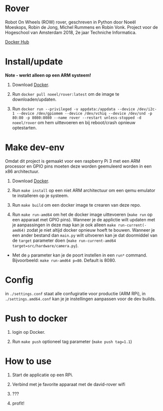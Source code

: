 # Rover

Robot On Wheels (ROW) rover, geschreven in Python door Noeël Moeskops, Robin de Jong, Michel Rummens en Robin Vonk. Project voor de Hogeschool van Amsterdam 2018, 2e jaar Techniche Informatica.

[Docker Hub](https://hub.docker.com/r/noeel/rover/)

# Install/update
**Note - werkt alleen op een ARM systeem!**

1) Download [Docker](https://docs.docker.com/install/#supported-platforms).

2) Run `docker pull noeel/rover:latest` om de image te downloaden/updaten.

3) Run `docker run --privileged -v appdata:/appdata --device /dev/i2c-1 --device /dev/gpiomem --device /dev/vchiq --device /dev/snd -p 80:80 -p 8080:8080 --name rover --restart unless-stopped -d noeel/rover` om hem uittevoeren en bij reboot/crash opnieuw optestarten.

# Make dev-env
Omdat dit project is gemaakt voor een raspberry Pi 3 met een ARM processor en GPIO pins moeten deze worden geemuleerd worden in een x86 architectuur.

1) Download [Docker](https://docs.docker.com/install/#supported-platforms).

2) Run `make install` op een niet ARM architectuur om een qemu emulator te installeren op je systeem.

3) Run `make build` om een docker image te crearen van deze repo.

4) Run `make run-amd64` om het de docker image uittevoeren (`make run` op een apparaat met GPIO pins). Wanneer je de applictie wilt updaten met je aanpassingen in deze map kan je ook alleen `make run-current(-amd64)` zodat je niet altijd docker opnieuw hoeft te bouwen. Wanneer je een ander bestand dan `main.py` wilt uitvoeren kan je dat doormiddel van de `target` parameter doen (`make run-current-amd64 target=src/hardware/camera.py`).

* Met de `p` parameter kan je de poort instellen in een `run*` command. Bijvoorbeeld: `make run-amd64 p=80`. Default is 8080.
# Config

in `./settings.conf` staat alle confugiratie voor productie (ARM RPi), in `./settings.amd64.conf` kan je je instellingen aanpassen voor de dev builds.

# Push to docker

1) login op Docker.

2) Run `make push` optioneel tag parameter (`make push tag=1.1`)

# How to use

1) Start de applicatie op een RPi.

2) Verbind met je favorite apparaat met de david-rover wifi

3) ???

4) profit!
